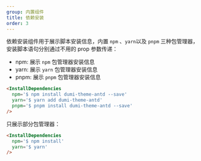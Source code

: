 ```yaml
---
group: 内置组件
title: 依赖安装
order: 3
---
```


依赖安装组件用于展示脚本安装信息，内置 `npm` 、`yarn`以及 `pnpm` 三种包管理器，安装脚本语句分别通过不用的 prop 参数传递：

- npm: 展示 `npm` 包管理器安装信息
- yarn: 展示 `yarn` 包管理器安装信息
- pnpm: 展示 `pnpm` 包管理器安装信息

```md
<InstallDependencies 
  npm='$ npm install dumi-theme-antd --save' 
  yarn='$ yarn add dumi-theme-antd' 
  pnpm='$ pnpm install dumi-theme-antd --save' 
/>
```

<InstallDependencies 
  npm='$ npm install dumi-theme-antd --save' 
  yarn='$ yarn add dumi-theme-antd' 
  pnpm='$ pnpm install dumi-theme-antd --save' 
/>

只展示部分包管理器：

```md
<InstallDependencies 
  npm='$ npm install' 
  yarn='$ yarn'
/>
```

<InstallDependencies 
  npm='$ npm install' 
  yarn='$ yarn'
/>
